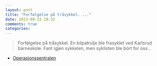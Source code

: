 ```yaml
---
layout: post
title: "Forfølgelse på tråsykkel. ..."
date: 2013-09-22 19:32
comments: true
categories: 
---
```


> Forfølgelse på tråsykkel. En bilpatrulje ble frasyklet ved Karlsrud barneskole. Fant igjen sykkelen, men syklisten ble bort for oss...
- [Operasjonssentralen](https://twitter.com/oslopolitiops/status/381969326737068032)
